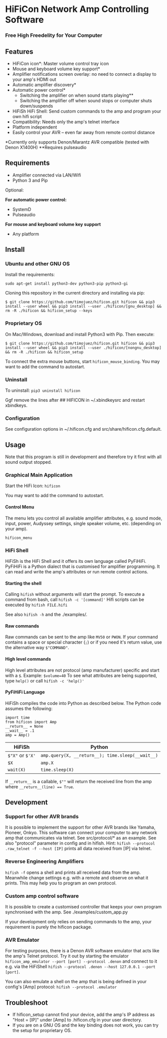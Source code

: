 # HiFiCon Network Amp Controlling Software
### Free High Freedelity for Your Computer

## Features
- HiFiCon icon*: Master volume control tray icon
- Mouse and keyboard volume key support*
- Amplifier notifications screen overlay: no need to connect a display to your amp's HDMI out
- Automatic amplifier discovery*
- Automatic power control*
	- Switching the amplifier on when sound starts playing**
	- Switching the amplifier off when sound stops or computer shuts down/suspends
- HiFiSh HiFi Shell: Send custom commands to the amp and program your own hifi script
- Compatibility: Needs only the amp's telnet interface
- Platform independent
- Easily control your AVR – even far away from remote control distance

*Currently only supports Denon/Marantz AVR compatible (tested with Denon X1400H)
**Requires pulseaudio


## Requirements
- Amplifier connected via LAN/Wifi
- Python 3 and Pip

Optional:

**For automatic power control:**
- SystemD
- Pulseaudio

**For mouse and keyboard volume key support**
- Any platform


## Install

### Ubuntu and other GNU OS
Install the requirements:

`sudo apt-get install python3-dev python3-pip python3-gi`

Cloning this repository in the current directory and installing via pip:

`$ git clone https://github.com/timojuez/hificon.git hificon && pip3 install --user wheel && pip3 install --user ./hificon/[gnu_desktop] && rm -R ./hificon && hificon_setup --keys`

### Proprietary OS
On Mac/Windows, download and install Python3 with Pip.
Then execute:

`$ git clone https://github.com/timojuez/hificon.git hificon && pip3 install --user wheel && pip3 install --user ./hificon/[nongnu_desktop] && rm -R ./hificon && hificon_setup`

To connect the extra mouse buttons, start `hificon_mouse_binding`. You may want to add the command to autostart.

### Uninstall
To uninstall: `pip3 uninstall hificon`

Ggf remove the lines after ## HIFICON in ~/.xbindkeysrc and restart xbindkeys.


### Configuration
See configuration options in ~/.hificon.cfg and src/share/hificon.cfg.default.


## Usage

Note that this program is still in development and therefore try it first with all sound output stopped.

### Graphical Main Application
Start the HiFi Icon:
`hificon`

You may want to add the command to autostart.

#### Control Menu

The menu lets you control all available amplifier attributes, e.g. sound mode, input, power, Audyssey settings, single speaker volume, etc. (depending on your amp).

`hificon_menu`



### HiFi Shell
HiFiSh is the HiFi Shell and it offers its own language called PyFiHiFi. PyFiHiFi is a Python dialect that is customised for amplifier programming. It can read and write the amp's attributes or run remote control actions.

#### Starting the shell
Calling `hifish` without arguments will start the prompt.
To execute a command from bash, call `hifish -c '[command]'`
Hifi scripts can be executed by `hifish FILE.hifi`

See also `hifish -h` and the ./examples/.

#### Raw commands
Raw commands can be sent to the amp like `MV50` or `PWON`. If your command contains a space or special character (`;`) or if you need it's return value, use the alternative way `$"COMMAND"`. 

#### High level commands
High level attributes are not protocol (amp manufacturer) specific and start with a `$`. 
Example: `$volume=40`
To see what attributes are being supported, type `help()` or call `hifish -c 'help()'`

#### PyFiHiFi Language
HiFiSh compiles the code into Python as described below. The Python code assumes the following:
```
import time
from hificon import Amp
__return__ = None
__wait__ = .1
amp = Amp()
```

| HiFiSh | Python |
| --- | --- |
| `$"X"` or `$'X'` | `amp.query(X, __return__); time.sleep(__wait__)` |
| `$X` | `amp.X` |
| `wait(X)` | `time.sleep(X)` |

If `__return__` is a callable, `$""` will return the received line from the amp where `__return__(line) == True`.


## Development

### Support for other AVR brands
It is possible to implement the support for other AVR brands like Yamaha, Pioneer, Onkyo. This software can connect your computer to any network amp that communicates via telnet. See src/protocol/* as an example. See also "protocol" parameter in config and in hifish. Hint: `hifish --protocol .raw_telnet -f --host [IP]` prints all data received from [IP] via telnet.

### Reverse Engineering Amplifiers
`hifish -f` opens a shell and prints all received data from the amp. Meanwhile change settings e.g. with a remote and observe on what it prints. This may help you to program an own protocol.

### Custom amp control software
It is possible to create a customised controller that keeps your own program synchronised with the amp.
See ./examples/custom_app.py

If your development only relies on sending commands to the amp, your requirement is purely the hificon package.

### AVR Emulator
For testing purposes, there is a Denon AVR software emulator that acts like the amp's Telnet protocol. Try it out by starting the emulator `hificon_amp_emulator --port [port] --protocol .denon` and connect to it e.g. via the HiFiShell `hifish --protocol .denon --host 127.0.0.1 --port [port]`.

You can also emulate a shell on the amp that is being defined in your config's [Amp] protocol: `hifish --protocol .emulator`


## Troubleshoot
- If hificon_setup cannot find your device, add the amp's IP address as "Host = [IP]" under [Amp] to .hificon.cfg in your user directory.
- If you are on a GNU OS and the key binding does not work, you can try the setup for proprietary OS.

